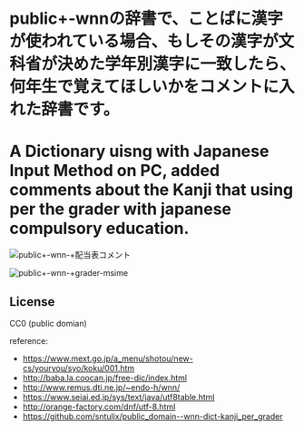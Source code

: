 # public+-wnnの辞書で、ことばに漢字が使われている場合、もしその漢字が文科省が決めた学年別漢字に一致したら、何年生で覚えてほしいかをコメントに入れた辞書です。
# A Dictionary uisng with Japanese Input Method on PC, added comments about the Kanji that using per the grader with japanese compulsory education.

![public+-wnn-+配当表コメント](https://user-images.githubusercontent.com/616940/111451462-cd854d00-8754-11eb-9470-cd193143bc9e.png)

![public+-wnn-+grader-msime](https://user-images.githubusercontent.com/616940/111451379-b9415000-8754-11eb-81ff-536dbafc2d6f.PNG)

## License
CC0 (public domian)

reference:
- https://www.mext.go.jp/a_menu/shotou/new-cs/youryou/syo/koku/001.htm
- http://baba.la.coocan.jp/free-dic/index.html
- http://www.remus.dti.ne.jp/~endo-h/wnn/
- https://www.seiai.ed.jp/sys/text/java/utf8table.html
- http://orange-factory.com/dnf/utf-8.html
- https://github.com/sntulix/public_domain--wnn-dict-kanji_per_grader
